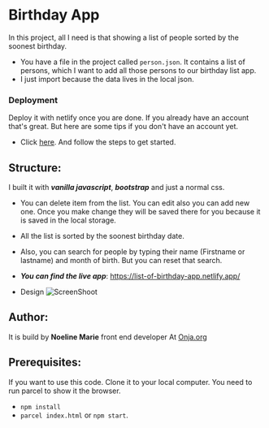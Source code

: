 # Birthday App

In this project, all I need is that showing a list of people sorted by the soonest birthday.
 - You have a file in the project called `person.json`. It contains a list of persons, which I want to add all those persons to our birthday list app.
 - I just import because the data lives in the local json.
 
 ### Deployment 
 Deploy it with netlify once you are done. If you already have an account that's great. But here are some tips if you don't have an account yet.
 - Click [here](https://app.netlify.com/signup). And follow the steps to get started.

 ## Structure: 
 I built it with ***vanilla javascript***, ***bootstrap*** and just a normal css.

 - You can delete item from the list. You can edit also you can add new one. Once you make change they will be saved there for you because it is saved in the local storage.
 - All the list is sorted by the soonest birthday date.
 -  Also, you can search for people by typing their name (Firstname or lastname) and month of birth. But you can reset that search.

 - ***You can find the live app***: https://list-of-birthday-app.netlify.app/
 - Design ![ScreenShoot](https://iili.io/KxZnwB.png)

 ## Author: 
 It is build by **Noeline Marie** front end developer At [Onja.org](https://onja.org)

 ## Prerequisites:

 If you want to use this code. Clone it to your local computer. You need to run parcel to show it the browser.

 - `npm install`
 - `parcel index.html` or `npm start`.